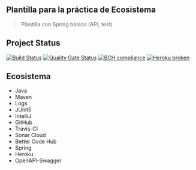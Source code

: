 ## Plantilla para la práctica de Ecosistema
> Plantilla con Spring básico (API, test) 

## Project Status
[![Build Status](https://travis-ci.org/DanielsJR/ecosystem-template.svg?branch=develop)](https://travis-ci.org/DanielsJR/ecosystem-template)
[![Quality Gate Status](https://sonarcloud.io/api/project_badges/measure?project=cl.nx.ecosystem%3Anx-ecosystem-template&metric=alert_status)](https://sonarcloud.io/dashboard?id=cl.nx.ecosystem%3Anx-ecosystem-template)
[![BCH compliance](https://bettercodehub.com/edge/badge/DanielsJR/ecosystem-template?branch=develop)](https://bettercodehub.com/)
[![Heroku broken](https://nx-ecosystem-template.herokuapp.com/system/version-badge)](https://nx-ecosystem-template.herokuapp.com/swagger-ui.html)

## Ecosistema
* Java
* Maven
* Logs
* JUnit5
* IntelliJ
* GitHub
* Travis-CI
* Sonar Cloud
* Better Code Hub
* Spring
* Heroku
* OpenAPI-Swagger

